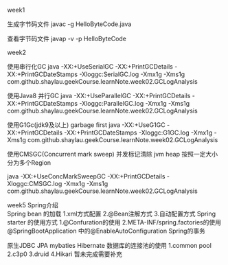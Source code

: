 week1

生成字节码文件
javac  -g HelloByteCode.java

查看字节码文件
javap -v -p HelloByteCode






week2

使用串行化GC
java -XX:+UseSerialGC -XX:+PrintGCDetails -XX:+PrintGCDateStamps -Xloggc:SerialGC.log -Xmx1g -Xms1g com.github.shaylau.geekCourse.learnNote.week02.GCLogAnalysis

使用Java8 并行GC
java -XX:+UseParallelGC -XX:+PrintGCDetails -XX:+PrintGCDateStamps -Xloggc:ParallelGC.log -Xmx1g -Xms1g com.github.shaylau.geekCourse.learnNote.week02.GCLogAnalysis

使用G1Gc(jdk9及以上)  garbage first 
java   -XX:+UseG1GC -XX:+PrintGCDetails -XX:+PrintGCDateStamps -Xloggc:G1GC.log -Xmx1g -Xms1g com.github.shaylau.geekCourse.learnNote.week02.GCLogAnalysis

使用CMSGC(Concurrent mark sweep) 并发标记清除 jvm heap 按照一定大小分为多个Region 

java -XX:+UseConcMarkSweepGC -XX:+PrintGCDetails -Xloggc:CMSGC.log -Xmx1g -Xms1g com.github.shaylau.geekCourse.learnNote.week02.GCLogAnalysis


week5 
Spring介绍  
Spring bean 的加载
1.xml方式配置
2.@Bean注解方式
3.自动配置方式
Spring starter 的使用方式
1.@Confuration的使用
2.META-INF/spring.factories的使用
@SpringBootApplication 中的@EnableAutoConfiguration
Spring的事务

原生JDBC
JPA
mybaties
Hibernate 
数据库的连接池的使用
1.common pool
2.c3p0
3.druid
4.Hikari   暂未完成需要补充

